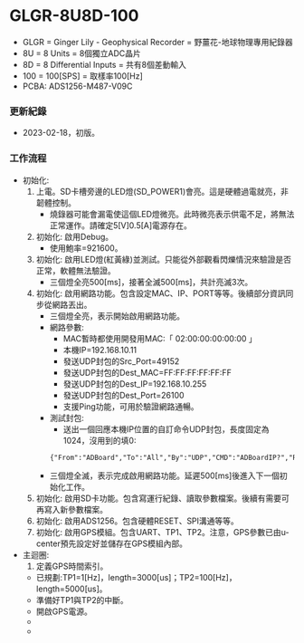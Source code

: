 # GLGR-8U8D-100
+ GLGR = Ginger Lily - Geophysical Recorder = 野薑花-地球物理專用紀錄器
+ 8U = 8 Units = 8個獨立ADC晶片
+ 8D = 8 Differential Inputs = 共有8個差動輸入
+ 100 = 100[SPS] = 取樣率100[Hz]
+ PCBA: ADS1256-M487-V09C

### 更新紀錄
+ 2023-02-18，初版。

### 工作流程
+ 初始化:
  1. 上電。SD卡槽旁邊的LED燈(SD_POWER1)會亮。這是硬體過電就亮，非韌體控制。
      + 燒錄器可能會漏電使這個LED燈微亮。此時微亮表示供電不足，將無法正常運作。請確定5[V]0.5[A]電源存在。
  2. 初始化: 啟用Debug。
      + 使用鮑率=921600。
  3. 初始化: 啟用LED燈(紅黃綠)並測試。只能從外部觀看閃爍情況來驗證是否正常，軟體無法驗證。
      + 三個燈全亮500[ms]，接著全滅500[ms]，共計亮滅3次。
  4. 初始化: 啟用網路功能。包含設定MAC、IP、PORT等等。後續部分資訊同步從網路丟出。
      + 三個燈全亮，表示開始啟用網路功能。
      + 網路參數:
        + MAC暫時都使用開發用MAC:「 02:00:00:00:00:00 」
        + 本機IP=192.168.10.11
        + 發送UDP封包的Src_Port=49152
        + 發送UDP封包的Dest_MAC=FF:FF:FF:FF:FF:FF
        + 發送UDP封包的Dest_IP=192.168.10.255
        + 發送UDP封包的Dest_Port=26100
        + 支援Ping功能，可用於驗證網路通暢。
      + 測試封包:
        + 送出一個回應本機IP位置的自訂命令UDP封包，長度固定為1024，沒用到的填0:
        ```
        {"From":"ADBoard","To":"All","By":"UDP","CMD":"ADBoardIP?","Return":"192.168.10.11"}
        ```
      + 三個燈全滅，表示完成啟用網路功能。延遲500[ms]後進入下一個初始化工作。
  6. 初始化: 啟用SD卡功能。包含寫運行紀錄、讀取參數檔案。後續有需要可再寫入新參數檔案。
  7. 初始化: 啟用ADS1256。包含硬體RESET、SPI溝通等等。
  8. 初始化: 啟用GPS模組。包含UART、TP1、TP2。注意，GPS參數已由u-center預先設定好並儲存在GPS模組內部。
+ 主迴圈:
  1. 定義GPS時間索引。
    + 已規劃:TP1=1[Hz]，length=3000[us]；TP2=100[Hz]，length=5000[us]。
    + 準備好TP1與TP2的中斷。
    + 開啟GPS電源。
    + 
  +
